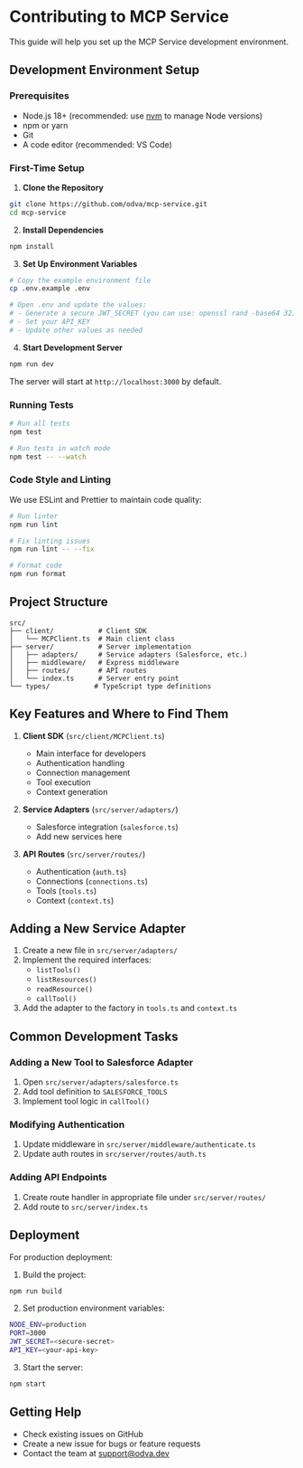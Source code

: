 # Contributing to MCP Service

This guide will help you set up the MCP Service development environment.

## Development Environment Setup

### Prerequisites

- Node.js 18+ (recommended: use [nvm](https://github.com/nvm-sh/nvm) to manage Node versions)
- npm or yarn
- Git
- A code editor (recommended: VS Code)

### First-Time Setup

1. **Clone the Repository**
```bash
git clone https://github.com/odva/mcp-service.git
cd mcp-service
```

2. **Install Dependencies**
```bash
npm install
```

3. **Set Up Environment Variables**
```bash
# Copy the example environment file
cp .env.example .env

# Open .env and update the values:
# - Generate a secure JWT_SECRET (you can use: openssl rand -base64 32)
# - Set your API_KEY
# - Update other values as needed
```

4. **Start Development Server**
```bash
npm run dev
```

The server will start at `http://localhost:3000` by default.

### Running Tests

```bash
# Run all tests
npm test

# Run tests in watch mode
npm test -- --watch
```

### Code Style and Linting

We use ESLint and Prettier to maintain code quality:

```bash
# Run linter
npm run lint

# Fix linting issues
npm run lint -- --fix

# Format code
npm run format
```

## Project Structure

```
src/
├── client/           # Client SDK
│   └── MCPClient.ts  # Main client class
├── server/           # Server implementation
│   ├── adapters/     # Service adapters (Salesforce, etc.)
│   ├── middleware/   # Express middleware
│   ├── routes/       # API routes
│   └── index.ts      # Server entry point
└── types/           # TypeScript type definitions
```

## Key Features and Where to Find Them

1. **Client SDK** (`src/client/MCPClient.ts`)
   - Main interface for developers
   - Authentication handling
   - Connection management
   - Tool execution
   - Context generation

2. **Service Adapters** (`src/server/adapters/`)
   - Salesforce integration (`salesforce.ts`)
   - Add new services here

3. **API Routes** (`src/server/routes/`)
   - Authentication (`auth.ts`)
   - Connections (`connections.ts`)
   - Tools (`tools.ts`)
   - Context (`context.ts`)

## Adding a New Service Adapter

1. Create a new file in `src/server/adapters/`
2. Implement the required interfaces:
   - `listTools()`
   - `listResources()`
   - `readResource()`
   - `callTool()`
3. Add the adapter to the factory in `tools.ts` and `context.ts`

## Common Development Tasks

### Adding a New Tool to Salesforce Adapter

1. Open `src/server/adapters/salesforce.ts`
2. Add tool definition to `SALESFORCE_TOOLS`
3. Implement tool logic in `callTool()`

### Modifying Authentication

1. Update middleware in `src/server/middleware/authenticate.ts`
2. Update auth routes in `src/server/routes/auth.ts`

### Adding API Endpoints

1. Create route handler in appropriate file under `src/server/routes/`
2. Add route to `src/server/index.ts`

## Deployment

For production deployment:

1. Build the project:
```bash
npm run build
```

2. Set production environment variables:
```bash
NODE_ENV=production
PORT=3000
JWT_SECRET=<secure-secret>
API_KEY=<your-api-key>
```

3. Start the server:
```bash
npm start
```

## Getting Help

- Check existing issues on GitHub
- Create a new issue for bugs or feature requests
- Contact the team at support@odva.dev 